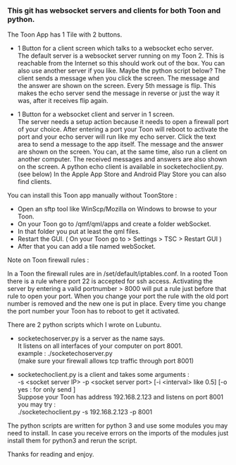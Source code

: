 ### This git has websocket servers and clients for both Toon and python.

The Toon App has 1 Tile with 2 buttons. 

 - 1 Button for a client screen which talks to a websocket echo server.<br> 
     The default server is a websocket server running on my Toon 2.
     This is reachable from the Internet so this should work out of the box.
     You can also use another server if you like. Maybe the python script below?
     The client sends a message when you click the screen. 
     The message and the answer are shown on the screen.
     Every 5th message is flip.
     This makes the echo server send the message in reverse or
     just the way it was, after it receives flip again.

 - 1 Button for a websocket client and server in 1 screen.<br>
     The server needs a setup action because it needs to open a firewall port
     of your choice. After entering a port your Toon will reboot to activate
     the port and your echo server will run like my echo server.
     Click the text area to send a message to the app itself. 
     The message and the answer are shown on the screen.
     You can, at the same time, also run a client on another computer.
     The received messages and answers are also shown on the screen. 
     A python echo client is available in socketechoclient.py. (see below)
     In the Apple App Store and Android Play Store you can also find clients.

You can install this Toon app manually without ToonStore :

 - Open an sftp tool like WinScp/Mozilla on Windows to browse to your Toon.
 - On your Toon go to /qmf/qml/apps and create a folder webSocket.
 - In that folder you put at least the qml files.
 - Restart the GUI. ( On your Toon go to > Settings > TSC > Restart GUI )
 - After that you can add a tile named webSocket.

Note on Toon firewall rules : 

In a Toon the firewall rules are in /set/default/iptables.conf.
In a rooted Toon there is a rule where port 22 is accepted for ssh access.
Activating the server by entering a valid portnumber > 8000 will put a rule just before that rule to open your port.
When you change your port the rule with the old port number is removed and the new one is put in place.
Every time you change the port number your Toon has to reboot to get it activated.

There are 2 python scripts which I wrote on Lubuntu.

 - socketechoserver.py is a server as the name says.<br> 
    It listens on all interfaces of your computer on port 8001.<br>
    example : ./socketechoserver.py<br>
    (make sure your firewall allows tcp traffic through port 8001)
        
  - socketechoclient.py is a client and takes some arguments :<br>
    -s \<socket server IP\> -p \<socket server port\> [-i \<interval\> like 0.5] [-o yes : for only send ]<br>
    Suppose your Toon has address 192.168.2.123 and listens on port 8001 you may try :<br>
    ./socketechoclient.py -s 192.168.2.123 -p 8001
        
The python scripts are written for python 3 and use some modules you may need to install.
In case you receive errors on the imports of the modules just install them for python3 and rerun the script.


Thanks for reading and enjoy.
